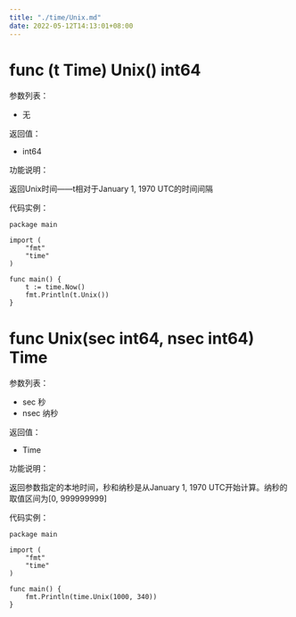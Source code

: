 ```yaml
---
title: "./time/Unix.md"
date: 2022-05-12T14:13:01+08:00
---
```

# func (t Time) Unix() int64

参数列表：

- 无

返回值：

- int64

功能说明：

返回Unix时间——t相对于January 1, 1970 UTC的时间间隔

代码实例：

	package main
	
	import (
		"fmt"
		"time"
	)
	
	func main() {
		t := time.Now()
		fmt.Println(t.Unix())
	}
	
	
	
# func Unix(sec int64, nsec int64) Time

参数列表：

- sec 秒
- nsec 纳秒

返回值：

- Time

功能说明：

返回参数指定的本地时间，秒和纳秒是从January 1, 1970 UTC开始计算。纳秒的取值区间为[0, 999999999]

代码实例：

	package main
	
	import (
	    "fmt"
	    "time"
	)
	
	func main() {
	    fmt.Println(time.Unix(1000, 340))
	}